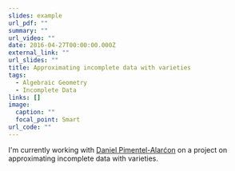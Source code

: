 ```yaml
---
slides: example
url_pdf: ""
summary: ""
url_video: ""
date: 2016-04-27T00:00:00.000Z
external_link: ""
url_slides: ""
title: Approximating incomplete data with varieties
tags:
  - Algebraic Geometry
  - Incomplete Data
links: []
image:
  caption: ""
  focal_point: Smart
url_code: ""
---
```

I'm currently working with [Daniel Pimentel-Alarćon](https://danielpimentel.github.io/) on a project on approximating incomplete data with varieties.